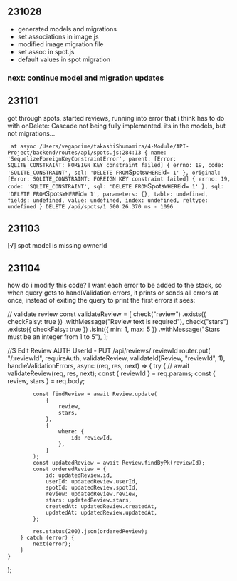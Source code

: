 ## 231028
* generated models and migrations
* set associations in image.js
* modified image migration file
* set assoc in spot.js
* default values in spot migration
### next: continue model and migration updates

## 231101
got through spots, started reviews, running into error that i think has to do with onDelete: Cascade not being fully implemented. its in the models, but not migrations...

`  at async /Users/vegaprime/takashiShumamira/4-Module/API-Project/backend/routes/api/spots.js:284:13 {
  name: 'SequelizeForeignKeyConstraintError',
  parent: [Error: SQLITE_CONSTRAINT: FOREIGN KEY constraint failed] {
    errno: 19,
    code: 'SQLITE_CONSTRAINT',
    sql: 'DELETE FROM `Spots` WHERE `id` = 1'
  },
  original: [Error: SQLITE_CONSTRAINT: FOREIGN KEY constraint failed] {
    errno: 19,
    code: 'SQLITE_CONSTRAINT',
    sql: 'DELETE FROM `Spots` WHERE `id` = 1'
  },
  sql: 'DELETE FROM `Spots` WHERE `id` = 1',
  parameters: {},
  table: undefined,
  fields: undefined,
  value: undefined,
  index: undefined,
  reltype: undefined
}
DELETE /api/spots/1 500 26.370 ms - 1096
`
## 231103
[√] spot model is missing ownerId

## 231104
how do i modify this code? I want each error to be added to the stack, so when query gets to handlValidation errors, it prints or sends all errors at once, instead of exiting the query to print the first errors it sees:

// validate review
const validateReview = [
    check("review")
        .exists({ checkFalsy: true })
        .withMessage("Review text is required"),
    check("stars")
        .exists({ checkFalsy: true })
        .isInt({ min: 1, max: 5 })
        .withMessage("Stars must be an integer from 1 to 5"),
];


//$ Edit Review AUTH UserId - PUT /api/reviews/:reviewId
router.put(
    "/:reviewId",
    requireAuth,
    validateReview,
    validateId(Review, "reviewId", 1),
    handleValidationErrors,
    async (req, res, next) => {
        try {
            // await validateReview(req, res, next);
            const { reviewId } = req.params;
            const { review, stars } = req.body;

            const findReview = await Review.update(
                {
                    review,
                    stars,
                },
                {
                    where: {
                        id: reviewId,
                    },
                }
            );
            const updatedReview = await Review.findByPk(reviewId);
            const orderedReview = {
                id: updatedReview.id,
                userId: updatedReview.userId,
                spotId: updatedReview.spotId,
                review: updatedReview.review,
                stars: updatedReview.stars,
                createdAt: updatedReview.createdAt,
                updatedAt: updatedReview.updatedAt,
            };

            res.status(200).json(orderedReview);
        } catch (error) {
            next(error);
        }
    }
);
